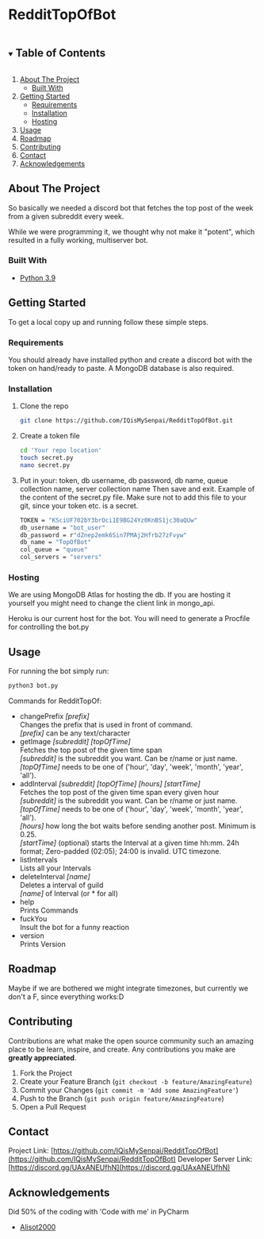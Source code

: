 # RedditTopOfBot
<details open="open">
  <summary><h2 style="display: inline-block">Table of Contents</h2></summary>
  <ol>
    <li>
      <a href="#about-the-project">About The Project</a>
      <ul>
        <li><a href="#built-with">Built With</a></li>
      </ul>
    </li>
    <li>
      <a href="#getting-started">Getting Started</a>
      <ul>
        <li><a href="#requirements">Requirements</a></li>
        <li><a href="#installation">Installation</a></li>
        <li><a href="#hosting">Hosting</a></li>
      </ul>
    </li>
    <li><a href="#usage">Usage</a></li>
    <li><a href="#roadmap">Roadmap</a></li>
    <li><a href="#contributing">Contributing</a></li>
    <li><a href="#contact">Contact</a></li>
    <li><a href="#acknowledgements">Acknowledgements</a></li>
  </ol>
</details>



<!-- ABOUT THE PROJECT -->
## About The Project

So basically we needed a discord bot that fetches the top post of the week from a given subreddit every week. 

While we were programming it, we thought why not make it "potent", which resulted in a fully working, multiserver bot.


### Built With

* [Python 3.9](www.python.org)



<!-- GETTING STARTED -->
## Getting Started

To get a local copy up and running follow these simple steps.

### Requirements
You should already have installed python and create a discord bot with the token on hand/ready to paste. A MongoDB database is also required.

### Installation

1. Clone the repo
   ```sh
   git clone https://github.com/IQisMySenpai/RedditTopOfBot.git
   ```
2. Create a token file
   ```sh
   cd 'Your repo location'
   touch secret.py
   nano secret.py
   ```
3. Put in your:
   token, db username, db password, db name, queue collection name, server collection name
   Then save and exit.
   Example of the content of the secret.py file. Make sure not to add this file to your git, since your token etc. is a secret.
   ```sh
   TOKEN = "KSciUF702bY3brOci1E9BG24Yz0KnBS1jc30aQUw"
   db_username = "bot_user"
   db_password = r"dZnep2emk6Sin7PMAj2Hfrb27zFvyw"
   db_name = "TopOfBot"
   col_queue = "queue"
   col_servers = "servers"

   ```

### Hosting
We are using MongoDB Atlas for hosting the db. If you are hosting it yourself you might need to change the client link in mongo_api.

Heroku is our current host for the bot. You will need to generate a Procfile for controlling the bot.py


<!-- USAGE EXAMPLES -->
## Usage

For running the bot simply run:
```sh
python3 bot.py
```

Commands for RedditTopOf:
- changePrefix *[prefix]*\
  Changes the prefix that is used in front of command.\
  *[prefix]* can be any text/character
- getImage *[subreddit] [topOfTime]*\
  Fetches the top post of the given time span\
  *[subreddit]* is the subreddit you want. Can be r/name or just name.\
  *[topOfTime]* needs to be one of ('hour', 'day', 'week', 'month', 'year', 'all').
- addInterval *[subreddit] [topOfTime] [hours] [startTime]*\
  Fetches the top post of the given time span every given hour\
  *[subreddit]* is the subreddit you want. Can be r/name or just name.\
  *[topOfTime]* needs to be one of ('hour', 'day', 'week', 'month', 'year', 'all').\
  *[hours]* how long the bot waits before sending another post. Minimum is 0.25.\
  *[startTime]* (optional) starts the Interval at a given time hh:mm. 24h format; Zero-padded (02:05); 24:00 is invalid. UTC timezone.
- listIntervals\
  Lists all your Intervals
- deleteInterval *[name]*\
  Deletes a interval of guild\
  *[name]* of Interval (or * for all)
- help\
  Prints Commands
- fuckYou\
  Insult the bot for a funny reaction
- version\
  Prints Version

<!-- ROADMAP -->
## Roadmap

Maybe if we are bothered we might integrate timezones, but currently we don't a F, since everything works:D


<!-- CONTRIBUTING -->
## Contributing

Contributions are what make the open source community such an amazing place to be learn, inspire, and create. Any contributions you make are **greatly appreciated**.

1. Fork the Project
2. Create your Feature Branch (`git checkout -b feature/AmazingFeature`)
3. Commit your Changes (`git commit -m 'Add some AmazingFeature'`)
4. Push to the Branch (`git push origin feature/AmazingFeature`)
5. Open a Pull Request


<!-- CONTACT -->
## Contact
Project Link: [https://github.com/IQisMySenpai/RedditTopOfBot](https://github.com/IQisMySenpai/RedditTopOfBot)
Developer Server Link: [https://discord.gg/UAxANEUfhN](https://discord.gg/UAxANEUfhN)


<!-- ACKNOWLEDGEMENTS -->
## Acknowledgements

Did 50% of the coding with 'Code with me' in PyCharm
* [Alisot2000](https://github.com/AliSot2000)

